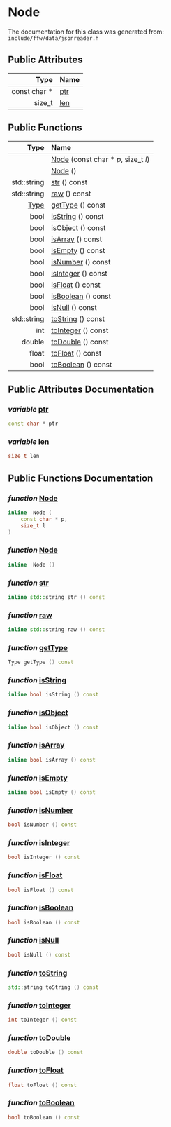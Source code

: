 Node
===================================


The documentation for this class was generated from: `include/ffw/data/jsonreader.h`



## Public Attributes

| Type | Name |
| -------: | :------- |
|  const char * | [ptr](#7e1625eb) |
|  size_t | [len](#17386dc5) |


## Public Functions

| Type | Name |
| -------: | :------- |
|   | [Node](#11a7421f) (const char * _p_, size_t _l_)  |
|   | [Node](#f1ea99bc) ()  |
|  std::string | [str](#f8c0bbcf) () const  |
|  std::string | [raw](#91f7d5cf) () const  |
|  [Type](ffw_JsonReader.html#5dda529f) | [getType](#2bdadf18) () const  |
|  bool | [isString](#3f512abf) () const  |
|  bool | [isObject](#d5879ab6) () const  |
|  bool | [isArray](#03fb5cbc) () const  |
|  bool | [isEmpty](#e1c38d45) () const  |
|  bool | [isNumber](#16955881) () const  |
|  bool | [isInteger](#4619b816) () const  |
|  bool | [isFloat](#e80ad8c5) () const  |
|  bool | [isBoolean](#d840100f) () const  |
|  bool | [isNull](#c1bf0ecd) () const  |
|  std::string | [toString](#f75e334c) () const  |
|  int | [toInteger](#5add7121) () const  |
|  double | [toDouble](#11cf359b) () const  |
|  float | [toFloat](#fbaf12bc) () const  |
|  bool | [toBoolean](#b107819c) () const  |


## Public Attributes Documentation

### _variable_ <a id="7e1625eb" href="#7e1625eb">ptr</a>

```cpp
const char * ptr
```



### _variable_ <a id="17386dc5" href="#17386dc5">len</a>

```cpp
size_t len
```





## Public Functions Documentation

### _function_ <a id="11a7421f" href="#11a7421f">Node</a>

```cpp
inline  Node (
    const char * p,
    size_t l
) 
```



### _function_ <a id="f1ea99bc" href="#f1ea99bc">Node</a>

```cpp
inline  Node () 
```



### _function_ <a id="f8c0bbcf" href="#f8c0bbcf">str</a>

```cpp
inline std::string str () const 
```



### _function_ <a id="91f7d5cf" href="#91f7d5cf">raw</a>

```cpp
inline std::string raw () const 
```



### _function_ <a id="2bdadf18" href="#2bdadf18">getType</a>

```cpp
Type getType () const 
```



### _function_ <a id="3f512abf" href="#3f512abf">isString</a>

```cpp
inline bool isString () const 
```



### _function_ <a id="d5879ab6" href="#d5879ab6">isObject</a>

```cpp
inline bool isObject () const 
```



### _function_ <a id="03fb5cbc" href="#03fb5cbc">isArray</a>

```cpp
inline bool isArray () const 
```



### _function_ <a id="e1c38d45" href="#e1c38d45">isEmpty</a>

```cpp
inline bool isEmpty () const 
```



### _function_ <a id="16955881" href="#16955881">isNumber</a>

```cpp
bool isNumber () const 
```



### _function_ <a id="4619b816" href="#4619b816">isInteger</a>

```cpp
bool isInteger () const 
```



### _function_ <a id="e80ad8c5" href="#e80ad8c5">isFloat</a>

```cpp
bool isFloat () const 
```



### _function_ <a id="d840100f" href="#d840100f">isBoolean</a>

```cpp
bool isBoolean () const 
```



### _function_ <a id="c1bf0ecd" href="#c1bf0ecd">isNull</a>

```cpp
bool isNull () const 
```



### _function_ <a id="f75e334c" href="#f75e334c">toString</a>

```cpp
std::string toString () const 
```



### _function_ <a id="5add7121" href="#5add7121">toInteger</a>

```cpp
int toInteger () const 
```



### _function_ <a id="11cf359b" href="#11cf359b">toDouble</a>

```cpp
double toDouble () const 
```



### _function_ <a id="fbaf12bc" href="#fbaf12bc">toFloat</a>

```cpp
float toFloat () const 
```



### _function_ <a id="b107819c" href="#b107819c">toBoolean</a>

```cpp
bool toBoolean () const 
```





